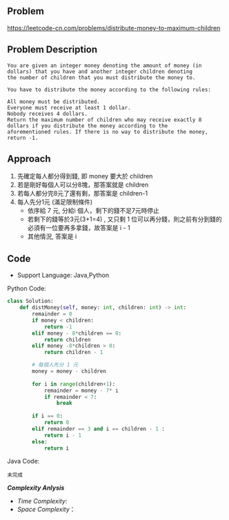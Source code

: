 ## Problem

https://leetcode-cn.com/problems/distribute-money-to-maximum-children

## Problem Description

```
You are given an integer money denoting the amount of money (in dollars) that you have and another integer children denoting
the number of children that you must distribute the money to.

You have to distribute the money according to the following rules:

All money must be distributed.
Everyone must receive at least 1 dollar.
Nobody receives 4 dollars.
Return the maximum number of children who may receive exactly 8 dollars if you distribute the money according to the
aforementioned rules. If there is no way to distribute the money, return -1.
```

## Approach
1. 先確定每人都分得到錢, 即 money 要大於 children 
2. 若是剛好每個人可以分8塊，那答案就是 children 
3. 若每人都分完8元了還有剩，那答案是 children-1
4. 每人先分1元 (滿足限制條件)
   * 依序給 7 元, 分給i 個人，剩下的錢不足7元時停止
   * 若剩下的錢等於3元(3+1=4) , 又只剩 1 位可以再分錢，則之前有分到錢的必須有一位要再多拿錢，故答案是  i - 1
   * 其他情況, 答案是 i 



## Code

- Support Language: Java,Python

Python Code:

```py
class Solution:
    def distMoney(self, money: int, children: int) -> int:
        remainder = 0
        if money < children:
            return -1
        elif money - 8*children == 0:
            return children
        elif money -8*children > 0:
            return children - 1

        # 每個人先分 1 元
        money = money - children
            
        for i in range(children+1):
            remainder = money - 7* i
            if remainder < 7:
                break
        
        if i == 0:
            return 0
        elif remainder == 3 and i == children - 1 :
            return i - 1
        else:
            return i
```

Java Code:

```
未完成
```

**_Complexity Anlysis_**

- _Time Complexity_: 
- _Space Complexity_：
